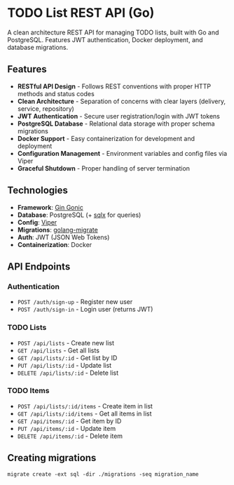 # TODO List REST API (Go)

A clean architecture REST API for managing TODO lists, built with Go and PostgreSQL. Features JWT authentication, Docker deployment, and database migrations.

## Features

- **RESTful API Design** - Follows REST conventions with proper HTTP methods and status codes
- **Clean Architecture** - Separation of concerns with clear layers (delivery, service, repository)
- **JWT Authentication** - Secure user registration/login with JWT tokens
- **PostgreSQL Database** - Relational data storage with proper schema migrations
- **Docker Support** - Easy containerization for development and deployment
- **Configuration Management** - Environment variables and config files via Viper
- **Graceful Shutdown** - Proper handling of server termination

## Technologies

- **Framework**: [Gin Gonic](https://github.com/gin-gonic/gin)
- **Database**: PostgreSQL (+ [sqlx](https://github.com/jmoiron/sqlx) for queries)
- **Config**: [Viper](https://github.com/spf13/viper)
- **Migrations**: [golang-migrate](https://github.com/golang-migrate/migrate)
- **Auth**: JWT (JSON Web Tokens)
- **Containerization**: Docker

## API Endpoints

### Authentication
- `POST /auth/sign-up` - Register new user
- `POST /auth/sign-in` - Login user (returns JWT)

### TODO Lists
- `POST /api/lists` - Create new list
- `GET /api/lists` - Get all lists
- `GET /api/lists/:id` - Get list by ID
- `PUT /api/lists/:id` - Update list
- `DELETE /api/lists/:id` - Delete list

### TODO Items
- `POST /api/lists/:id/items` - Create item in list
- `GET /api/lists/:id/items` - Get all items in list
- `GET /api/items/:id` - Get item by ID
- `PUT /api/items/:id` - Update item
- `DELETE /api/items/:id` - Delete item

## Creating migrations 
`migrate create -ext sql -dir ./migrations -seq migration_name`
